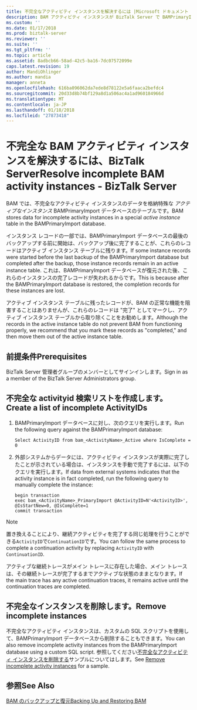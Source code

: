 ```yaml
---
title: 不完全なアクティビティ インスタンスを解決するには |Microsoft ドキュメント
description: BAM アクティビティ インスタンスが BizTalk Server で BAMPrimaryImport データベースをバックアップした後アクティブなまま
ms.custom: ''
ms.date: 01/17/2018
ms.prod: biztalk-server
ms.reviewer: ''
ms.suite: ''
ms.tgt_pltfrm: ''
ms.topic: article
ms.assetid: 8adbcb66-58ad-42c5-ba16-7dc07572099e
caps.latest.revision: 19
author: MandiOhlinger
ms.author: mandia
manager: anneta
ms.openlocfilehash: 616ba096062da7ede8d78122e5a6faaca2befdc4
ms.sourcegitcommit: 20d33d8b74bf129a8d1a506ac4a1ad960184966d
ms.translationtype: MT
ms.contentlocale: ja-JP
ms.lasthandoff: 01/18/2018
ms.locfileid: "27873418"
---
```

# <a name="resolve-incomplete-bam-activity-instances---biztalk-server"></a><span data-ttu-id="94b69-103">不完全な BAM アクティビティ インスタンスを解決するには、BizTalk Server</span><span class="sxs-lookup"><span data-stu-id="94b69-103">Resolve incomplete BAM activity instances - BizTalk Server</span></span>
<span data-ttu-id="94b69-104">BAM では、不完全なアクティビティ インスタンスのデータを格納特殊な *アクティブなインスタンス* BAMPrimaryImport データベースのテーブルです。</span><span class="sxs-lookup"><span data-stu-id="94b69-104">BAM stores data for incomplete activity instances in a special *active instance* table in the BAMPrimaryImport database.</span></span>  
  
 <span data-ttu-id="94b69-105">インスタンス レコードの一部では、BAMPrimaryImport データベースの最後のバックアップする前に開始は、バックアップ後に完了することが、これらのレコードはアクティブ インスタンス テーブルに残ります。</span><span class="sxs-lookup"><span data-stu-id="94b69-105">If some instance records were started before the last backup of the BAMPrimaryImport database but completed after the backup, those instance records remain in an active instance table.</span></span> <span data-ttu-id="94b69-106">これは、BAMPrimaryImport データベースが復元された後、これらのインスタンスの完了レコードが失われるからです。</span><span class="sxs-lookup"><span data-stu-id="94b69-106">This is because after the BAMPrimaryImport database is restored, the completion records for these instances are lost.</span></span>  
  
 <span data-ttu-id="94b69-107">アクティブ インスタンス テーブルに残ったレコードが、BAM の正常な機能を阻害することはありませんが、これらのレコードは "完了" としてマークし、アクティブ インスタンス テーブルから取り除くことをお勧めします。</span><span class="sxs-lookup"><span data-stu-id="94b69-107">Although the records in the active instance table do not prevent BAM from functioning properly, we recommend that you mark these records as "completed," and then move them out of the active instance table.</span></span>  
  
## <a name="prerequisites"></a><span data-ttu-id="94b69-108">前提条件</span><span class="sxs-lookup"><span data-stu-id="94b69-108">Prerequisites</span></span>  
<span data-ttu-id="94b69-109">BizTalk Server 管理者グループのメンバーとしてサインインします。</span><span class="sxs-lookup"><span data-stu-id="94b69-109">Sign in as a member of the BizTalk Server Administrators group.</span></span>  
  
## <a name="create-a-list-of-incomplete-activityids"></a><span data-ttu-id="94b69-110">不完全な activityid 検索リストを作成します。</span><span class="sxs-lookup"><span data-stu-id="94b69-110">Create a list of incomplete ActivityIDs</span></span> 
  
1.  <span data-ttu-id="94b69-111">BAMPrimaryImport データベースに対し、次のクエリを実行します。</span><span class="sxs-lookup"><span data-stu-id="94b69-111">Run the following query against the BAMPrimaryImport database:</span></span>  
  
    ```  
    Select ActivityID from bam_<ActivityName>_Active where IsComplete = 0  
    ```  
  
2.  <span data-ttu-id="94b69-112">外部システムからデータには、アクティビティ インスタンスが実際に完了したことが示されている場合は、インスタンスを手動で完了するには、以下のクエリを実行します。</span><span class="sxs-lookup"><span data-stu-id="94b69-112">If data from external systems indicates that the activity instance is in fact completed, run the following query to manually complete the instance:</span></span>  
  
    ```  
    begin transaction
    exec bam_<ActivityName>_PrimaryImport @ActivityID=N'<ActivityID>', @IsStartNew=0, @IsComplete=1  
    commit transaction
    ```  
  
> [!NOTE]
>  <span data-ttu-id="94b69-113">置き換えることにより、継続アクティビティを完了する同じ処理を行うことができる`ActivityID`で`ContinuationID`です。</span><span class="sxs-lookup"><span data-stu-id="94b69-113">You can follow the same process to complete a continuation activity by replacing `ActivityID` with `ContinuationID`.</span></span>  
> 
>  <span data-ttu-id="94b69-114">アクティブな継続トレースがメイン トレースに存在した場合、メイン トレースは、その継続トレースが完了するまでアクティブな状態のままとなります。</span><span class="sxs-lookup"><span data-stu-id="94b69-114">If the main trace has any active continuation traces, it remains active until the continuation traces are completed.</span></span>  

## <a name="remove-incomplete-instances"></a><span data-ttu-id="94b69-115">不完全なインスタンスを削除します。</span><span class="sxs-lookup"><span data-stu-id="94b69-115">Remove incomplete instances</span></span>
<span data-ttu-id="94b69-116">不完全なアクティビティ インスタンスは、カスタムの SQL スクリプトを使用して、BAMPrimaryImport データベースから削除することもできます。</span><span class="sxs-lookup"><span data-stu-id="94b69-116">You can also remove incomplete activity instances from the BAMPrimaryImport database using a custom SQL script.</span></span> <span data-ttu-id="94b69-117">参照してください[不完全なアクティビティ インスタンスを削除する](how-to-remove-incomplete-activity-instances.md)サンプルについてはします。</span><span class="sxs-lookup"><span data-stu-id="94b69-117">See [Remove incomplete activity instances](how-to-remove-incomplete-activity-instances.md) for a sample.</span></span>

## <a name="see-also"></a><span data-ttu-id="94b69-118">参照</span><span class="sxs-lookup"><span data-stu-id="94b69-118">See Also</span></span>  
 [<span data-ttu-id="94b69-119">BAM のバックアップと復元</span><span class="sxs-lookup"><span data-stu-id="94b69-119">Backing Up and Restoring BAM</span></span>](../core/backing-up-and-restoring-bam.md)
